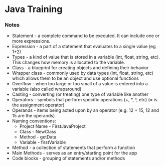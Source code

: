# Java Training

### Notes
* Statement - a complete command to be executed. It can include one or more expressions.
* Expression - a part of a statement that evaluates to a single value (eg 1+2)
* Types - a kind of value that is stored in a variable (int, float, string, etc). This changes how memory is allocated to the variable.
* Class - a blueprint for creating objects and defining their behavior
* Wrapper class - commonly used by data types (int, float, string, etc) which allows them to be an object and use optional functions
* Overflow - when too large or too small of a value is entered into a variable (also called wraparound)
* Casting - converting (or treating) one type of variable like another
* Operators - symbols that perform specific operations (+, *, ^, etc) (= is the assignment operator)
* Operands - items being acted upon by an operator (e.g. 12 + 15, 12 and 15 are the operands)
* Naming conventions:
    * Project Name - FirstJavaProject
    * Class - NewClass
    * Method - getData
    * Variable - firstVariable
* Method - a collection of statements that perform a function
* Main Methods - serves as an entry/starting point for the app
* Code blocks - grouping of statements and/or methods